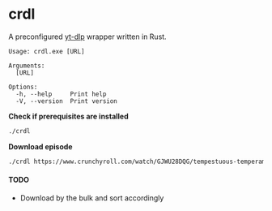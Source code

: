 # crdl

A preconfigured [yt-dlp](https://github.com/yt-dlp/yt-dlp) wrapper written in Rust.

```
Usage: crdl.exe [URL]

Arguments:
  [URL]

Options:
  -h, --help     Print help
  -V, --version  Print version
```


**Check if prerequisites are installed**
```bash
./crdl
```

**Download episode**
```bash
./crdl https://www.crunchyroll.com/watch/GJWU28DQG/tempestuous-temperaments
```

#### TODO
- Download by the bulk and sort accordingly

